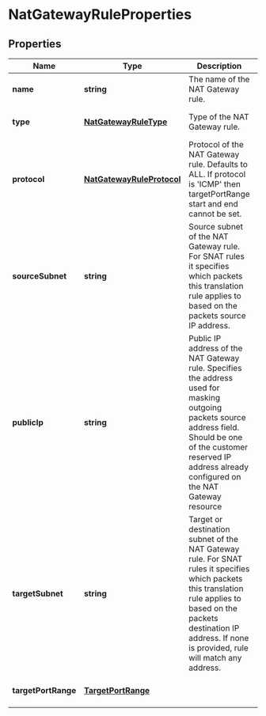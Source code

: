 # NatGatewayRuleProperties

## Properties
| Name | Type | Description | Notes |
| ------------ | ------------- | ------------- | ------------- |
| **name** | **string** | The name of the NAT Gateway rule. | [default to undefined] |
| **type** | [**NatGatewayRuleType**](NatGatewayRuleType.md) | Type of the NAT Gateway rule. | [optional] [default to undefined] |
| **protocol** | [**NatGatewayRuleProtocol**](NatGatewayRuleProtocol.md) | Protocol of the NAT Gateway rule. Defaults to ALL. If protocol is \'ICMP\' then targetPortRange start and end cannot be set. | [optional] [default to undefined] |
| **sourceSubnet** | **string** | Source subnet of the NAT Gateway rule. For SNAT rules it specifies which packets this translation rule applies to based on the packets source IP address. | [default to undefined] |
| **publicIp** | **string** | Public IP address of the NAT Gateway rule. Specifies the address used for masking outgoing packets source address field. Should be one of the customer reserved IP address already configured on the NAT Gateway resource | [default to undefined] |
| **targetSubnet** | **string** | Target or destination subnet of the NAT Gateway rule. For SNAT rules it specifies which packets this translation rule applies to based on the packets destination IP address. If none is provided, rule will match any address. | [optional] [default to undefined] |
| **targetPortRange** | [**TargetPortRange**](TargetPortRange.md) |  | [optional] [default to undefined] |


